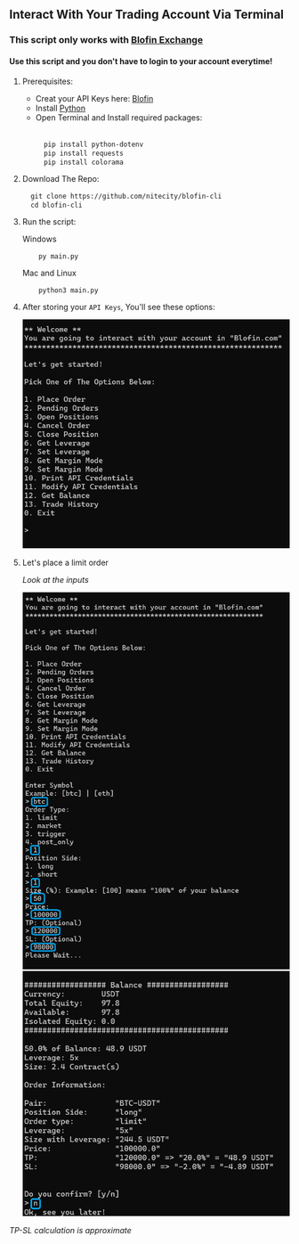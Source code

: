 ## Interact With Your Trading Account Via Terminal

### This script only works with [Blofin Exchange](https://blofin.com)
#### Use this script and you don't have to login to your account everytime!

1. Prerequisites:
    - Creat your API Keys here: [Blofin](https://blofin.com/account/apis)
    - Install [Python](https://www.python.org/downloads/)
    - Open Terminal and Install required packages:<br><br>
        ```
          pip install python-dotenv
          pip install requests
          pip install colorama
        ```
2. Download The Repo:

    ```
      git clone https://github.com/nitecity/blofin-cli
      cd blofin-cli
    ```

3. Run the script:
    <p>Windows</p>

   ```
       py main.py
   ```
   <p>Mac and Linux</p>

   ```
       python3 main.py
   ```

4. After storing your ``API Keys``, You'll see these options:

    <img width="689" alt="examp1" src="./imgs/1.png" />

5. Let's place a limit order
    <p><i>Look at the inputs</i></p>
    <img width="562" alt="examp2" src="./imgs/2.png" />
    <img width="562" alt="examp3" src="./imgs/3.png" />

<p><i>TP-SL calculation is approximate</i></p>
